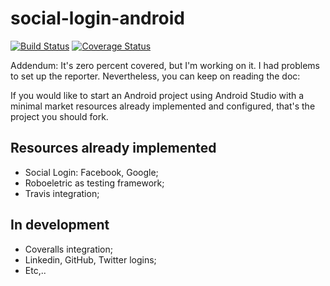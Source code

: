 social-login-android
====================
[![Build Status](https://travis-ci.org/igordeoliveirasa/mvt-android.svg?branch=master)](https://travis-ci.org/igordeoliveirasa/mvt-android)
[![Coverage Status](https://img.shields.io/coveralls/igordeoliveirasa/mvt-android.svg)](https://coveralls.io/r/igordeoliveirasa/mvt-android?branch=master)

Addendum: It's zero percent covered, but I'm working on it. I had problems to set up the reporter. Nevertheless, you can keep on reading the doc:

If you would like to start an Android project using Android Studio with a minimal market resources already implemented and configured, that's the project you should fork.

Resources already implemented
--------------------
- Social Login: Facebook, Google;
- Roboeletric as testing framework;
- Travis integration;

In development
--------------------
- Coveralls integration;
- Linkedin, GitHub, Twitter logins;
- Etc,..
